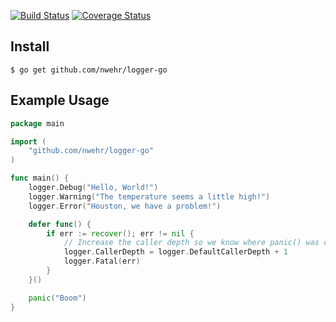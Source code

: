 [![Build Status](https://travis-ci.org/nwehr/logger-go.svg?branch=master)](https://travis-ci.org/nwehr/logger-go)
[![Coverage Status](https://coveralls.io/repos/github/nwehr/logger-go/badge.svg?branch=master)](https://coveralls.io/github/nwehr/logger-go?branch=master)

## Install ##

```
$ go get github.com/nwehr/logger-go
```

## Example Usage ##

```go
package main

import (
	"github.com/nwehr/logger-go"
)

func main() {
	logger.Debug("Hello, World!")
	logger.Warning("The temperature seems a little high!")
	logger.Error("Houston, we have a problem!")

	defer func() {
		if err := recover(); err != nil {
			// Increase the caller depth so we know where panic() was called from
			logger.CallerDepth = logger.DefaultCallerDepth + 1
			logger.Fatal(err)
		}
	}()

	panic("Boom")
}
```